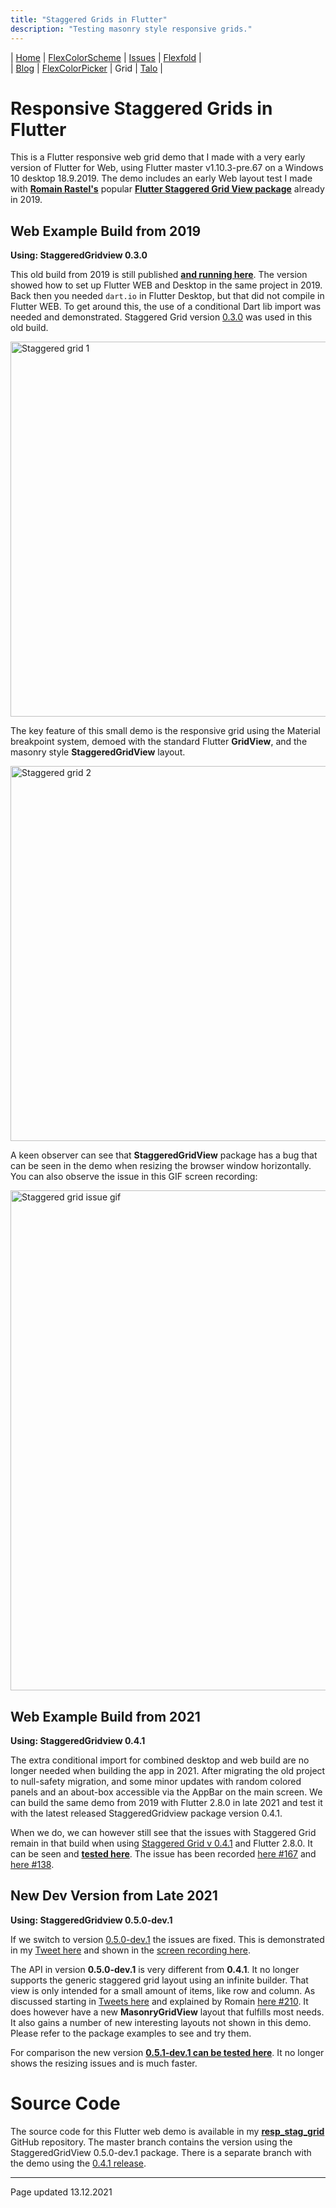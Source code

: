 ```yaml
---
title: "Staggered Grids in Flutter"
description: "Testing masonry style responsive grids."
---
```


| [Home](https://rydmike.com) | [FlexColorScheme](colorscheme) | [Issues](issues) | [Flexfold](flexfold) |  
| [Blog](blog)                | [FlexColorPicker](colorpicker) | Grid             | [Talo](talo)         |

# Responsive Staggered Grids in Flutter

This is a Flutter responsive web grid demo that I made with a very early version of Flutter for Web, using Flutter master 
v1.10.3-pre.67 on a Windows 10 desktop 18.9.2019. The demo includes an early Web layout test I made with [**Romain Rastel's**](https://twitter.com/lets4r) popular [**Flutter Staggered Grid View package**](https://pub.dev/packages/flutter_staggered_grid_view) already in 2019.

## Web Example Build from 2019
**Using: StaggeredGridview 0.3.0** 

This old build from 2019 is still published [**and running here**](https://rydmike.com/gridtest). The version showed how to set up Flutter WEB and Desktop in the same project in 2019. Back then you needed `dart.io` in Flutter Desktop, but that did not compile in Flutter WEB. To get around this, the use of a conditional Dart lib import was needed and demonstrated. Staggered Grid version [0.3.0](https://pub.dev/packages/flutter_staggered_grid_view/versions/0.3.0) was used in this old build.

<img src="https://rydmike.com/assets/stag_grid1.png?raw=true" alt="Staggered grid 1" width="600"/>

The key feature of this small demo is the responsive grid using the Material breakpoint system, demoed with the standard Flutter **GridView**, and the masonry style **StaggeredGridView** layout.

<img src="https://rydmike.com/assets/stag_grid2.png?raw=true" alt="Staggered grid 2" width="600"/>

A keen observer can see that **StaggeredGridView** package has a bug that can be seen in the demo when resizing the browser window horizontally. You can also observe the issue in this GIF screen recording:

<img src="https://rydmike.com/assets/StagGridIssueDemo1.gif?raw=true" alt="Staggered grid issue gif" width="800"/>


## Web Example Build from 2021
**Using: StaggeredGridview 0.4.1**

The extra conditional import for combined desktop and web build are no longer needed when building the app in 2021. After migrating the old project to null-safety migration, and some minor updates with random colored panels and an about-box accessible via the AppBar on the main screen. We can build the same demo from 2019 with Flutter 2.8.0 in late 2021 and test it with the latest released StaggeredGridview package version 0.4.1.

When we do, we can however still see that the issues with Staggered Grid remain in that build when using [Staggered Grid v 0.4.1](https://pub.dev/packages/flutter_staggered_grid_view/versions/0.4.1) and Flutter 2.8.0. It can be seen and [**tested here**](https://rydmike.com/gridtest-0-4-1). The issue has been recorded [here #167](https://github.com/letsar/flutter_staggered_grid_view/issues/167) and [here #138](https://github.com/letsar/flutter_staggered_grid_view/issues/138). 

## New Dev Version from Late 2021
**Using: StaggeredGridview 0.5.0-dev.1**

If we switch to version [0.5.0-dev.1](https://pub.dev/packages/flutter_staggered_grid_view/versions/0.5.0-dev.1) the issues are fixed. This is demonstrated in my [Tweet here](https://twitter.com/RydMike/status/1470110726429843467) and shown in the [screen recording here](https://twitter.com/RydMike/status/1470110719177895946). 

The API in version **0.5.0-dev.1** is very different from **0.4.1**. It no longer supports the generic staggered grid layout using an infinite builder. That view is only intended for a small amount of items, like row and column. As discussed starting in [Tweets here](https://twitter.com/RydMike/status/1470110726429843467?s=20) and explained by Romain [here #210](https://github.com/letsar/flutter_staggered_grid_view/discussions/210). It does however have a new **MasonryGridView** layout that fulfills most needs. It also gains a number of new interesting layouts not shown in this demo. Please refer to the package examples to see and try them.

For comparison the new version [**0.5.1-dev.1 can be tested here**](https://rydmike.com/gridtest-0-5-0-dev-1). It no longer shows the resizing issues and is much faster.

# Source Code

The source code for this Flutter web demo is available in my [**resp_stag_grid**](https://github.com/rydmike/resp_stag_grid) GitHub repository. The master branch contains the version using the StaggeredGridView 0.5.0-dev.1 package. There is a separate branch with the demo using the [0.4.1 release](https://github.com/rydmike/resp_stag_grid/tree/using-stg-0-4-1).


---
Page updated 13.12.2021
